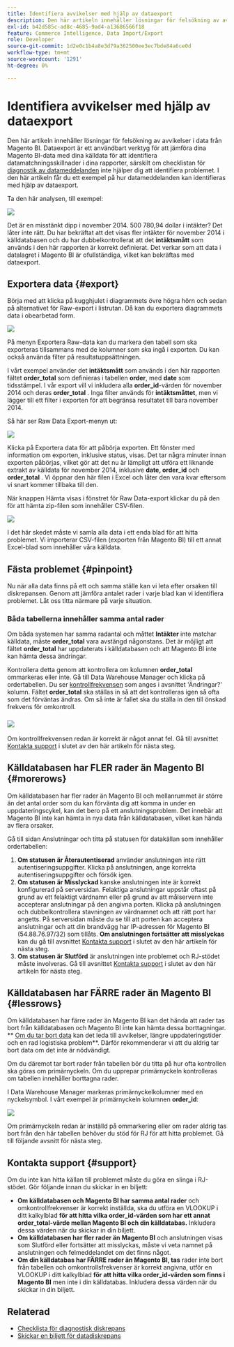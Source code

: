 ```yaml
---
title: Identifiera avvikelser med hjälp av dataexport
description: Den här artikeln innehåller lösningar för felsökning av avvikelser i data från Magento BI. Dataexport är ett användbart verktyg för att jämföra dina Magento BI-data med dina källdata för att identifiera datameddelanden i dina rapporter, särskilt om [checklista för diagnostik av diskrepanser](/help/troubleshooting/miscellaneous/diagnosing-a-data-discrepancy.md) inte hjälper dig att identifiera problemet. I den här artikeln får du ett exempel på hur datameddelanden kan identifieras med hjälp av dataexport.
exl-id: b42d585c-ad8c-4685-9ad4-a13686566f18
feature: Commerce Intelligence, Data Import/Export
role: Developer
source-git-commit: 1d2e0c1b4a8e3d79a362500ee3ec7bde84a6ce0d
workflow-type: tm+mt
source-wordcount: '1291'
ht-degree: 0%

---
```


# Identifiera avvikelser med hjälp av dataexport

Den här artikeln innehåller lösningar för felsökning av avvikelser i data från Magento BI. Dataexport är ett användbart verktyg för att jämföra dina Magento BI-data med dina källdata för att identifiera datamatchningsskillnader i dina rapporter, särskilt om checklistan för [diagnostik av datameddelanden](/help/troubleshooting/miscellaneous/diagnosing-a-data-discrepancy.md) inte hjälper dig att identifiera problemet. I den här artikeln får du ett exempel på hur datameddelanden kan identifieras med hjälp av dataexport.

Ta den här analysen, till exempel:

![](assets/Exports_Discrepancies_1.png)

Det är en misstänkt dipp i november 2014. 500 780,94 dollar i intäkter? Det låter inte rätt. Du har bekräftat att det visas fler intäkter för november 2014 i källdatabasen och du har dubbelkontrollerat att det **intäktsmått** som används i den här rapporten är korrekt definierat. Det verkar som att data i datalagret i Magento BI är ofullständiga, vilket kan bekräftas med dataexport.

## Exportera data {#export}

Börja med att klicka på kugghjulet i diagrammets övre högra hörn och sedan på alternativet för Raw-export i listrutan. Då kan du exportera diagrammets data i obearbetad form.

![](assets/Export_Discrepancies_5.gif)

På menyn Exportera Raw-data kan du markera den tabell som ska exporteras tillsammans med de kolumner som ska ingå i exporten. Du kan också använda filter på resultatuppsättningen.

I vårt exempel använder det **intäktsmått** som används i den här rapporten fältet **order\_total** som definieras i tabellen **order**, med **date** som tidsstämpel. I vår export vill vi inkludera alla **order\_id**-värden för november 2014 och deras **order\_total** . Inga filter används för **intäktsmåttet**, men vi lägger till ett filter i exporten för att begränsa resultatet till bara november 2014.

Så här ser Raw Data Export-menyn ut:

![](assets/Exports_Discrepancies_2.png)

Klicka på Exportera data för att påbörja exporten. Ett fönster med information om exporten, inklusive status, visas. Det tar några minuter innan exporten påbörjas, vilket gör att det nu är lämpligt att utföra ett liknande extrakt av källdata för november 2014, inklusive **date, order\_id** och **order\_total** . Vi öppnar den här filen i Excel och låter den vara kvar eftersom vi snart kommer tillbaka till den.

När knappen Hämta visas i fönstret för Raw Data-export klickar du på den för att hämta zip-filen som innehåller CSV-filen.

![](assets/Export_Discrepancies_6.png)

I det här skedet måste vi samla alla data i ett enda blad för att hitta problemet. Vi importerar CSV-filen (exporten från Magento BI) till ett annat Excel-blad som innehåller våra källdata.

## Fästa problemet {#pinpoint}

Nu när alla data finns på ett och samma ställe kan vi leta efter orsaken till diskrepansen. Genom att jämföra antalet rader i varje blad kan vi identifiera problemet. Låt oss titta närmare på varje situation.

### Båda tabellerna innehåller samma antal rader

Om båda systemen har samma radantal och måttet **Intäkter** inte matchar källdata, måste **order\_total** vara avstängd någonstans. Det är möjligt att fältet **order\_total** har uppdaterats i källdatabasen och att Magento BI inte kan hämta dessa ändringar.

Kontrollera detta genom att kontrollera om kolumnen **order\_total** ommarkeras eller inte. Gå till Data Warehouse Manager och klicka på ordertabellen. Du ser [kontrollfrekvensen](https://experienceleague.adobe.com/docs/commerce-business-intelligence/mbi/analyze/warehouse-manager/cfg-data-rechecks.html) som anges i avsnittet &#39;Ändringar?&#39; kolumn. Fältet **order\_total** ska ställas in så att det kontrolleras igen så ofta som det förväntas ändras. Om så inte är fallet ska du ställa in den till önskad frekvens för omkontroll.

### ![](assets/Export_Discrepancies_4.gif)

Om kontrollfrekvensen redan är korrekt är något annat fel. Gå till avsnittet [Kontakta support](#support) i slutet av den här artikeln för nästa steg.

## Källdatabasen har FLER rader än Magento BI {#morerows}

Om källdatabasen har fler rader än Magento BI och mellanrummet är större än det antal order som du kan förvänta dig att komma in under en uppdateringscykel, kan det bero på ett anslutningsproblem. Det innebär att Magento BI inte kan hämta in nya data från källdatabasen, vilket kan hända av flera orsaker.

Gå till sidan Anslutningar och titta på statusen för datakällan som innehåller ordertabellen:

1. **Om statusen är Återautentiserad** använder anslutningen inte rätt autentiseringsuppgifter. Klicka på anslutningen, ange korrekta autentiseringsuppgifter och försök igen.
1. **Om statusen är Misslyckad** kanske anslutningen inte är korrekt konfigurerad på serversidan. Felaktiga anslutningar uppstår oftast på grund av ett felaktigt värdnamn eller på grund av att målservern inte accepterar anslutningar på den angivna porten. Klicka på anslutningen och dubbelkontrollera stavningen av värdnamnet och att rätt port har angetts. På serversidan måste du se till att porten kan acceptera anslutningar och att din brandvägg har IP-adressen för Magento BI (54.88.76.97/32) som tillåts. **Om anslutningen fortsätter att misslyckas** kan du gå till avsnittet [Kontakta support](#support) i slutet av den här artikeln för nästa steg.
1. **Om statusen är Slutförd** är anslutningen inte problemet och RJ-stödet måste involveras. Gå till avsnittet [Kontakta support](#support) i slutet av den här artikeln för nästa steg.

## Källdatabasen har FÄRRE rader än Magento BI {#lessrows}

Om källdatabasen har färre rader än Magento BI kan det hända att rader tas bort från källdatabasen och Magento BI inte kan hämta dessa borttagningar. ** [Om du tar bort data](https://experienceleague.adobe.com/docs/commerce-business-intelligence/mbi/best-practices/data/opt-db-analysis.html) kan det leda till avvikelser, längre uppdateringstider och en rad logistiska problem**. Därför rekommenderar vi att du aldrig tar bort data om det inte är nödvändigt.

Om du däremot tar bort rader från tabellen bör du titta på hur ofta kontrollen ska göras om primärnyckeln. Om du upprepar primärnyckeln kontrolleras om tabellen innehåller borttagna rader.

I Data Warehouse Manager markeras primärnyckelkolumner med en nyckelsymbol. I vårt exempel är primärnyckeln kolumnen **order\_id**:

![](assets/Export_Discrepancies_3.png)

Om primärnyckeln redan är inställd på ommarkering eller om rader aldrig tas bort från den här tabellen behöver du stöd för RJ för att hitta problemet. Gå till följande avsnitt för nästa steg.

## Kontakta support {#support}

Om du inte kan hitta källan till problemet måste du göra en slinga i RJ-stödet. Gör följande innan du skickar in en biljett:

* **Om källdatabasen och Magento BI har samma antal rader** och omkontrollfrekvenser är korrekt inställda, ska du utföra en VLOOKUP i ditt kalkylblad **för att hitta vilka order\_id-värden som har ett annat order\_total-värde mellan Magento BI och din källdatabas.** Inkludera dessa värden när du skickar in din biljett.
* **Om källdatabasen har fler rader än Magento BI** och anslutningen visas som Slutförd eller fortsätter att misslyckas, måste vi veta namnet på anslutningen och felmeddelandet om det finns något.
* **Om din källdatabas har FÄRRE rader än Magento BI, tas** rader inte bort från tabellen och omkontrollsfrekvenser är korrekt angivna, utför en VLOOKUP i ditt kalkylblad **för att hitta vilka order\_id-värden som finns i Magento BI** men inte i din källdatabas. Inkludera dessa värden när du skickar in din biljett.

## Relaterad

* [Checklista för diagnostisk diskrepans](/help/troubleshooting/miscellaneous/diagnosing-a-data-discrepancy.md)
* [Skickar en biljett för datadiskrepans](https://support.magento.com/hc/en-us/articles/360016506472-Submitting-a-data-discrepancy-ticket)
